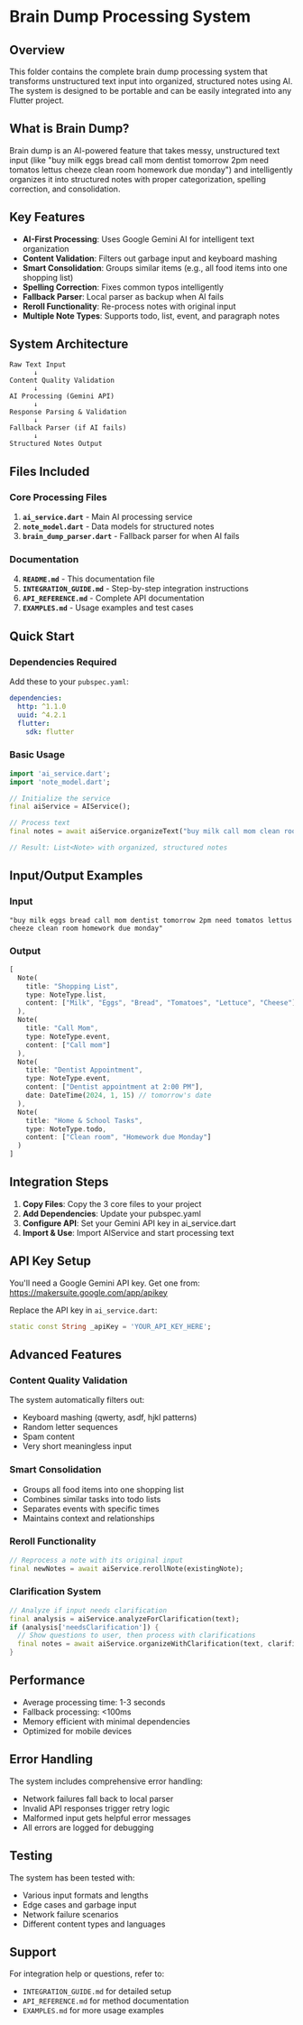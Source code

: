 # Brain Dump Processing System

## Overview
This folder contains the complete brain dump processing system that transforms unstructured text input into organized, structured notes using AI. The system is designed to be portable and can be easily integrated into any Flutter project.

## What is Brain Dump?
Brain dump is an AI-powered feature that takes messy, unstructured text input (like "buy milk eggs bread call mom dentist tomorrow 2pm need tomatos lettus cheeze clean room homework due monday") and intelligently organizes it into structured notes with proper categorization, spelling correction, and consolidation.

## Key Features
- **AI-First Processing**: Uses Google Gemini AI for intelligent text organization
- **Content Validation**: Filters out garbage input and keyboard mashing
- **Smart Consolidation**: Groups similar items (e.g., all food items into one shopping list)
- **Spelling Correction**: Fixes common typos intelligently
- **Fallback Parser**: Local parser as backup when AI fails
- **Reroll Functionality**: Re-process notes with original input
- **Multiple Note Types**: Supports todo, list, event, and paragraph notes

## System Architecture

```
Raw Text Input
      ↓
Content Quality Validation
      ↓
AI Processing (Gemini API)
      ↓
Response Parsing & Validation
      ↓
Fallback Parser (if AI fails)
      ↓
Structured Notes Output
```

## Files Included

### Core Processing Files
1. **`ai_service.dart`** - Main AI processing service
2. **`note_model.dart`** - Data models for structured notes
3. **`brain_dump_parser.dart`** - Fallback parser for when AI fails

### Documentation
4. **`README.md`** - This documentation file
5. **`INTEGRATION_GUIDE.md`** - Step-by-step integration instructions
6. **`API_REFERENCE.md`** - Complete API documentation
7. **`EXAMPLES.md`** - Usage examples and test cases

## Quick Start

### Dependencies Required
Add these to your `pubspec.yaml`:
```yaml
dependencies:
  http: ^1.1.0
  uuid: ^4.2.1
  flutter: 
    sdk: flutter
```

### Basic Usage
```dart
import 'ai_service.dart';
import 'note_model.dart';

// Initialize the service
final aiService = AIService();

// Process text
final notes = await aiService.organizeText("buy milk call mom clean room");

// Result: List<Note> with organized, structured notes
```

## Input/Output Examples

### Input
```
"buy milk eggs bread call mom dentist tomorrow 2pm need tomatos lettus cheeze clean room homework due monday"
```

### Output
```dart
[
  Note(
    title: "Shopping List",
    type: NoteType.list,
    content: ["Milk", "Eggs", "Bread", "Tomatoes", "Lettuce", "Cheese"]
  ),
  Note(
    title: "Call Mom", 
    type: NoteType.event,
    content: ["Call mom"]
  ),
  Note(
    title: "Dentist Appointment",
    type: NoteType.event, 
    content: ["Dentist appointment at 2:00 PM"],
    date: DateTime(2024, 1, 15) // tomorrow's date
  ),
  Note(
    title: "Home & School Tasks",
    type: NoteType.todo,
    content: ["Clean room", "Homework due Monday"]
  )
]
```

## Integration Steps

1. **Copy Files**: Copy the 3 core files to your project
2. **Add Dependencies**: Update your pubspec.yaml
3. **Configure API**: Set your Gemini API key in ai_service.dart
4. **Import & Use**: Import AIService and start processing text

## API Key Setup
You'll need a Google Gemini API key. Get one from:
https://makersuite.google.com/app/apikey

Replace the API key in `ai_service.dart`:
```dart
static const String _apiKey = 'YOUR_API_KEY_HERE';
```

## Advanced Features

### Content Quality Validation
The system automatically filters out:
- Keyboard mashing (qwerty, asdf, hjkl patterns)
- Random letter sequences
- Spam content
- Very short meaningless input

### Smart Consolidation
- Groups all food items into one shopping list
- Combines similar tasks into todo lists
- Separates events with specific times
- Maintains context and relationships

### Reroll Functionality
```dart
// Reprocess a note with its original input
final newNotes = await aiService.rerollNote(existingNote);
```

### Clarification System
```dart
// Analyze if input needs clarification
final analysis = aiService.analyzeForClarification(text);
if (analysis['needsClarification']) {
  // Show questions to user, then process with clarifications
  final notes = await aiService.organizeWithClarification(text, clarifications);
}
```

## Performance
- Average processing time: 1-3 seconds
- Fallback processing: <100ms
- Memory efficient with minimal dependencies
- Optimized for mobile devices

## Error Handling
The system includes comprehensive error handling:
- Network failures fall back to local parser
- Invalid API responses trigger retry logic
- Malformed input gets helpful error messages
- All errors are logged for debugging

## Testing
The system has been tested with:
- Various input formats and lengths
- Edge cases and garbage input
- Network failure scenarios
- Different content types and languages

## Support
For integration help or questions, refer to:
- `INTEGRATION_GUIDE.md` for detailed setup
- `API_REFERENCE.md` for method documentation
- `EXAMPLES.md` for more usage examples

